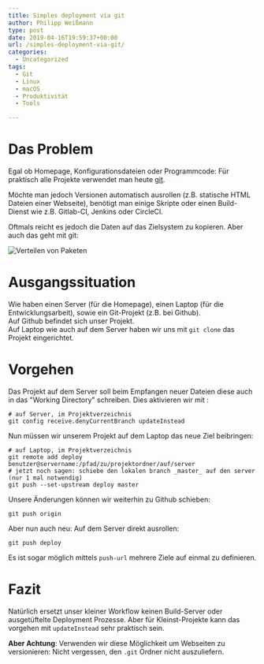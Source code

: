 ```yaml
---
title: Simples deployment via git
author: Philipp Weißmann
type: post
date: 2019-04-16T19:59:37+00:00
url: /simples-deployment-via-git/
categories:
  - Uncategorized
tags:
  - Git
  - Linux
  - macOS
  - Produktivität
  - Tools

---
```

# Das Problem

Egal ob Homepage, Konfigurationsdateien oder Programmcode: Für praktisch alle Projekte verwendet man heute [git][1].

Möchte man jedoch Versionen automatisch ausrollen (z.B. statische HTML Dateien einer Webseite), benötigt man einige Skripte oder einen Build-Dienst wie z.B. Gitlab-CI, Jenkins oder CircleCI.

Oftmals reicht es jedoch die Daten auf das Zielsystem zu kopieren. Aber auch das geht mit git:

<img decoding="async" src="https://philipp-weissmann.de/wp-content/uploads/2019/04/distribute-1024x684.jpg" alt="Verteilen von Paketen" /> 

# Ausgangssituation

Wie haben einen Server (für die Homepage), einen Laptop (für die Entwicklungsarbeit), sowie ein Git-Projekt (z.B. bei Github).  
Auf Github befindet sich unser Projekt.  
Auf Laptop wie auch auf dem Server haben wir uns mit `git clone` das Projekt eingerichtet.

# Vorgehen

Das Projekt auf dem Server soll beim Empfangen neuer Dateien diese auch in das "Working Directory" schreiben. Dies aktivieren wir mit :

<pre><code class="language-bash"># auf Server, im Projektverzeichnis
git config receive.denyCurrentBranch updateInstead</code></pre>

Nun müssen wir unserem Projekt auf dem Laptop das neue Ziel beibringen:

<pre><code class="language-bash"># auf Laptop, im Projektverzeichnis
git remote add deploy benutzer@servername:/pfad/zu/projektordner/auf/server
# jetzt noch sagen: schiebe den lokalen branch _master_ auf den server (nur 1 mal notwendig)
git push --set-upstream deploy master</code></pre>

Unsere Änderungen können wir weiterhin zu Github schieben:

<pre><code class="language-bash">git push origin</code></pre>

Aber nun auch neu: Auf dem Server direkt ausrollen:

<pre><code class="language-bash">git push deploy</code></pre>

Es ist sogar möglich mittels `push-url` mehrere Ziele auf einmal zu definieren.

# Fazit

Natürlich ersetzt unser kleiner Workflow keinen Build-Server oder ausgetüftelte Deployment Prozesse. Aber für Kleinst-Projekte kann das vorgehen mit `updateInstead` sehr praktisch sein.

**Aber Achtung**: Verwenden wir diese Möglichkeit um Webseiten zu versionieren: Nicht vergessen, den `.git` Ordner nicht auszuliefern.

 [1]: https://de.wikipedia.org/wiki/Git